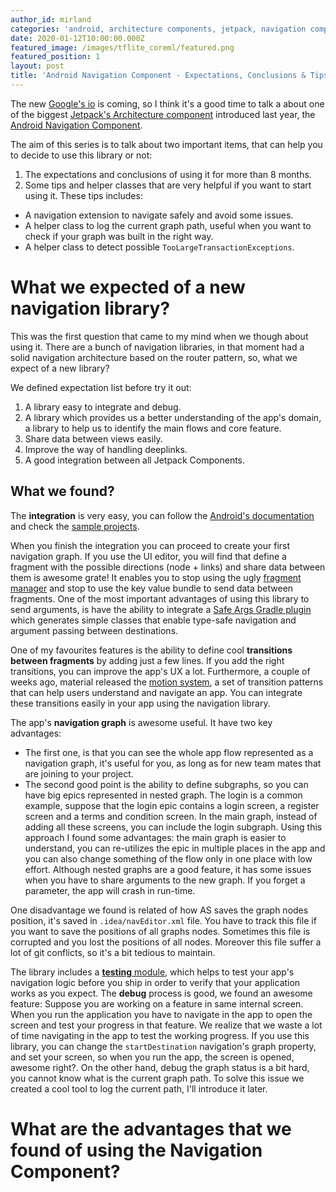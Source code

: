 ```yaml
---
author_id: mirland
categories: 'android, architecture components, jetpack, navigation component'
date: 2020-01-12T10:00:00.000Z
featured_image: /images/tflite_coreml/featured.png
featured_position: 1
layout: post
title: 'Android Navigation Component - Expectations, Conclusions & Tips'
---
```


The new [Google's io](https://events.google.com/io/) is coming, so I think it's a good time to talk a about one of the biggest [Jetpack's Architecture component](https://developer.android.com/jetpack) introduced last year, the [Android Navigation Component](https://developer.android.com/guide/navigation).

The aim of this series is to talk about two important items, that can help you to decide to use this library or not:
1. The expectations and conclusions of using it for more than 8 months.
1. Some tips and helper classes that are very helpful if you want to start using it. 
These tips includes:
- A navigation extension to navigate safely and avoid some issues.
- A helper class to log the current graph path, useful when you want to check if your graph was built in the right way.
- A helper class to detect possible `TooLargeTransactionExceptions`.

# What we expected of a new navigation library?
This was the first question that came to my mind when we though about using it.
There are a bunch of navigation libraries, in that moment had a solid navigation architecture based on the router pattern, so, what we expect of a new library?

We defined expectation list before try it out:
1. A library easy to integrate and debug.
1. A library which provides us a better understanding of the app's domain, a library to help us to identify the main flows and core feature. 
1. Share data between views easily.
1. Improve the way of handling deeplinks.
1. A good integration between all Jetpack Components.

## What we found?

The **integration** is very easy, you can follow the [Android's documentation](https://developer.android.com/guide/navigation/navigation-getting-started) and check the [sample projects](https://github.com/android/architecture-components-samples).

When you finish the integration you can proceed to create your first navigation graph.
If you use the UI editor, you will find that define a fragment with the possible directions (node + links) and share data between them is awesome grate!
It enables you to stop using the ugly [fragment manager](https://developer.android.com/reference/kotlin/androidx/fragment/app/FragmentManager) and stop to use the key value bundle to send data between fragments. 
One of the most important advantages of using this library to send arguments, is have the ability to integrate a [Safe Args Gradle plugin](https://developer.android.com/guide/navigation/navigation-getting-started#ensure_type-safety_by_using_safe_args) which generates simple classes that enable type-safe navigation and argument passing between destinations.

One of my favourites features is the ability to define cool **transitions between fragments** by adding just a few lines.
If you add the right transitions, you can improve the app's UX a lot.
Furthermore, a couple of weeks ago, material released the [motion system](https://material.io/design/motion/the-motion-system.html), a set of transition patterns that can help users understand and navigate an app.
You can integrate these transitions easily in your app using the navigation library.

The app's **navigation graph** is awesome useful.
It have two key advantages:
- The first one, is that you can see the whole app flow represented as a navigation graph, it's useful for you, as long as for new team mates that are joining to your project.  
- The second good point is the ability to define subgraphs, so you can have big epics represented in nested graph.
The login is a common example, suppose that the login epic contains a login screen, a register screen and a terms and condition screen.
In the main graph, instead of adding all these screens, you can include the login subgraph.
Using this approach I found some advantages: the main graph is easier to understand, you can re-utilizes the epic in multiple places in the app and you can also change something of the flow only in one place with low effort.
Although nested graphs are a good feature, it has some issues when you have to share arguments to the new graph.
If you forget a parameter, the app will crash in run-time.

One disadvantage we found is related of how AS saves the graph nodes position, it's saved in `.idea/navEditor.xml` file.
You have to track this file if you want to save the positions of all graphs nodes.
Sometimes this file is corrupted and you lost the positions of all nodes.
Moreover this file suffer a lot of git conflicts, so it's a bit tedious to maintain.

The library includes a [**testing** module](https://developer.android.com/guide/navigation/navigation-testing), which helps to test your app's navigation logic before you ship in order to verify that your application works as you expect.
The **debug** process is good, we found an awesome feature: 
Suppose you are working on a feature in same internal screen.
When you run the application you have to navigate in the app to open the screen and test your progress in that feature.
We realize that we waste a lot of time navigating in the app to test the working progress.
If you use this library, you can change the `startDestination` navigation's graph property, and set your screen, so when you run the app, the screen is opened, awesome right?.
On the other hand, debug the graph status is a bit hard, you cannot know what is the current graph path.
To solve this issue we created a cool tool to log the current path, I'll introduce it later.


# What are the advantages that we found of using the Navigation Component?


